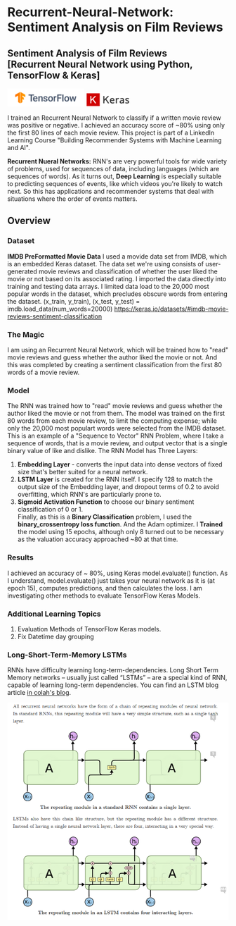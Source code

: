 # **Recurrent-Neural-Network: Sentiment Analysis on Film Reviews**
## Sentiment Analysis of Film Reviews<br> [Recurrent Neural Network using Python, TensorFlow & Keras]
<p float="left">
  <img src="Images/TFlow.png" width="175" />
  <img src="Images/keras.png" width="100" /> 
 </p>
 
I trained an Recurrent Neural Network to classify if a written movie review was positive or negative.
I achieved an accuracy score of ~80% using only the first 80 lines of each movie review.  This project is part of a LinkedIn Learning Course "Building Recommender Systems with Machine Learning and AI".   

**Recurrent Nueral Networks:** RNN's are very powerful tools for wide variety of problems, used for sequences of data, including languages (which are sequences of words).  As it turns out, **Deep Learning** is especially suitable to predicting sequences of events, like which videos you're likely to watch next.  So this has applications and recommender systems that deal with situations where the order of events matters.  

## Overview
### Dataset
**IMDB PreFormatted Movie Data** I used a movide data set from IMDB, which is an embedded Keras dataset.  The data set we're using consists of user-generated movie reviews and classification of whether the user liked the movie or not based on its associated rating. I imported the data directly into training and testing data arrays.  I limited data load to the 20,000 most popular words in the dataset, which precludes obscure words from entering the dataset.  (x_train, y_train), (x_test, y_test) = imdb.load_data(num_words=20000)
https://keras.io/datasets/#imdb-movie-reviews-sentiment-classification 

### The Magic 
I am using an Recurrent Neural Network, which will be trained how to "read" movie reviews and guess whether the author liked the movie or not. And this was completed by creating a sentiment classification from the first 80 words of a movie review.<br>

### Model
The RNN was trained how to "read" movie reviews and guess whether the author liked the movie or not from them. The model was trained on the first 80 words from each movie review, to limit the computing expense; while only the 20,000 most populart words were selected from the IMDB dataset. This is an example of a "Sequence to Vector" RNN Problem, where I take a sequence of words, that is a movie review, and output vector that is a single binary value of like and dislike. 
The RNN Model has Three Layers:
1. **Embedding Layer** - converts the input data into dense vectors of fixed size that's better suited for a neural network. 
2. **LSTM Layer** is created for the RNN itself. I specify 128 to match the output size of the Embedding layer, and dropout terms of 0.2 to avoid overfitting, which RNN's are particularly prone to.
3. **Sigmoid Activation Function** to choose our binary sentiment classification of 0 or 1.<br>
Finally, as this is a **Binary Classification** problem, I used the **binary_crossentropy loss function**. And the Adam optimizer. 
I **Trained** the model using 15 epochs, although only 8 turned out to be necessary as the valuation accuracy approached ~80 at that time. 

### Results
I achieved an accuracy of ~ 80%, using Keras model.evaluate() function.  As I understand, model.evaluate() just takes your neural network as it is (at epoch 15), computes predictions, and then calculates the loss.  I am investigating other methods to evaluate TensorFlow Keras Models.

### Additional Learning Topics
1. Evaluation Methods of TensorFlow Keras models.
2. Fix Datetime day grouping

### Long-Short-Term-Memory LSTMs
RNNs have difficulty learning long-term-dependencies. Long Short Term Memory networks – usually just called “LSTMs” – are a special kind of RNN, capable of learning long-term dependencies. You can find an LSTM blog article [in colah's blog](https://colah.github.io/posts/2015-08-Understanding-LSTMs/).

<center><img src="Images/LSTM.png" width="700"></center>

